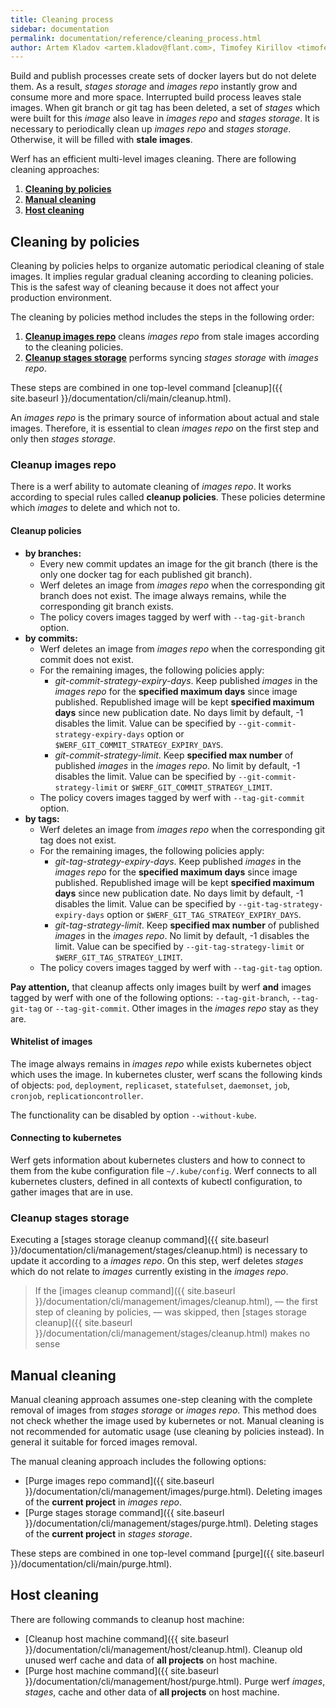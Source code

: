 ```yaml
---
title: Cleaning process
sidebar: documentation
permalink: documentation/reference/cleaning_process.html
author: Artem Kladov <artem.kladov@flant.com>, Timofey Kirillov <timofey.kirillov@flant.com>
---
```


Build and publish processes create sets of docker layers but do not delete them.
As a result, _stages storage_ and _images repo_ instantly grow and consume more and more space.
Interrupted build process leaves stale images.
When git branch or git tag has been deleted, a set of _stages_ which were built for this _image_ also leave in _images repo_ and _stages storage_.
It is necessary to periodically clean up _images repo_ and _stages storage_.
Otherwise, it will be filled with **stale images**.

Werf has an efficient multi-level images cleaning. There are following cleaning approaches:

1. [**Cleaning by policies**](#cleaning-by-policies)
2. [**Manual cleaning**](#manual-cleaning)
3. [**Host cleaning**](#host-cleaning)

## Cleaning by policies

Cleaning by policies helps to organize automatic periodical cleaning of stale images.
It implies regular gradual cleaning according to cleaning policies.
This is the safest way of cleaning because it does not affect your production environment.

The cleaning by policies method includes the steps in the following order:
1. [**Cleanup images repo**](#cleanup-images-repo) cleans _images repo_ from stale images according to the cleaning policies.
2. [**Cleanup stages storage**](#cleanup-stages-storage) performs syncing _stages storage_ with _images repo_.

These steps are combined in one top-level command [cleanup]({{ site.baseurl }}/documentation/cli/main/cleanup.html).  

An _images repo_ is the primary source of information about actual and stale images.
Therefore, it is essential to clean _images repo_ on the first step and only then _stages storage_.

### Cleanup images repo

There is a werf ability to automate cleaning of _images repo_.
It works according to special rules called **cleanup policies**.
These policies determine which _images_ to delete and which not to.

#### Cleanup policies

* **by branches:**
    * Every new commit updates an image for the git branch (there is the only one docker tag for each published git branch).
    * Werf deletes an image from _images repo_ when the corresponding git branch does not exist. The image always remains, while the corresponding git branch exists.
    * The policy covers images tagged by werf with `--tag-git-branch` option.
* **by commits:**
    * Werf deletes an image from _images repo_ when the corresponding git commit does not exist.
    * For the remaining images, the following policies apply:
      * _git-commit-strategy-expiry-days_.
      Keep published _images_ in the _images repo_ for the **specified maximum days** since image published.
      Republished image will be kept **specified maximum days** since new publication date.
      No days limit by default, -1 disables the limit.
      Value can be specified by `--git-commit-strategy-expiry-days` option or `$WERF_GIT_COMMIT_STRATEGY_EXPIRY_DAYS`.
      * _git-commit-strategy-limit_.
      Keep **specified max number** of published _images_ in the _images repo_.
      No limit by default, -1 disables the limit.
      Value can be specified by `--git-commit-strategy-limit` or `$WERF_GIT_COMMIT_STRATEGY_LIMIT`.
    * The policy covers images tagged by werf with `--tag-git-commit` option.
* **by tags:**
    * Werf deletes an image from _images repo_ when the corresponding git tag does not exist.
    * For the remaining images, the following policies apply:
       * _git-tag-strategy-expiry-days_.
       Keep published _images_ in the _images repo_ for the **specified maximum days** since image published.
       Republished image will be kept **specified maximum days** since new publication date.
       No days limit by default, -1 disables the limit.
       Value can be specified by `--git-tag-strategy-expiry-days` option or `$WERF_GIT_TAG_STRATEGY_EXPIRY_DAYS`.
       * _git-tag-strategy-limit_.
       Keep **specified max number** of published _images_ in the _images repo_.
       No limit by default, -1 disables the limit.
       Value can be specified by `--git-tag-strategy-limit` or `$WERF_GIT_TAG_STRATEGY_LIMIT`.
    * The policy covers images tagged by werf with `--tag-git-tag` option.

**Pay attention,** that cleanup affects only images built by werf **and** images tagged by werf with one of the following options: `--tag-git-branch`, `--tag-git-tag` or `--tag-git-commit`.
Other images in the _images repo_ stay as they are.

#### Whitelist of images

The image always remains in _images repo_ while exists kubernetes object which uses the image.
In kubernetes cluster, werf scans the following kinds of objects: `pod`, `deployment`, `replicaset`, `statefulset`, `daemonset`, `job`, `cronjob`, `replicationcontroller`.

The functionality can be disabled by option `--without-kube`.

#### Connecting to kubernetes

Werf gets information about kubernetes clusters and how to connect to them from the kube configuration file `~/.kube/config`. Werf connects to all kubernetes clusters, defined in all contexts of kubectl configuration, to gather images that are in use.

### Cleanup stages storage

Executing a [stages storage cleanup command]({{ site.baseurl }}/documentation/cli/management/stages/cleanup.html) is necessary to update it according to a _images repo_.
On this step, werf deletes _stages_ which do not relate to _images_ currently existing in the _images repo_.

> If the [images cleanup command]({{ site.baseurl }}/documentation/cli/management/images/cleanup.html), — the first step of cleaning by policies, — was skipped, then [stages storage cleanup]({{ site.baseurl }}/documentation/cli/management/stages/cleanup.html) makes no sense

## Manual cleaning

Manual cleaning approach assumes one-step cleaning with the complete removal of images from _stages storage_ or _images repo_.
This method does not check whether the image used by kubernetes or not.
Manual cleaning is not recommended for automatic usage (use cleaning by policies instead).
In general it suitable for forced images removal.

The manual cleaning approach includes the following options:

* [Purge images repo command]({{ site.baseurl }}/documentation/cli/management/images/purge.html). Deleting images of the **current project** in _images repo_.
* [Purge stages storage command]({{ site.baseurl }}/documentation/cli/management/stages/purge.html). Deleting stages of the **current project** in _stages storage_.

These steps are combined in one top-level command [purge]({{ site.baseurl }}/documentation/cli/main/purge.html).

## Host cleaning

There are following commands to cleanup host machine:

* [Cleanup host machine command]({{ site.baseurl }}/documentation/cli/management/host/cleanup.html). Cleanup old unused werf cache and data of **all projects** on host machine.
* [Purge host machine command]({{ site.baseurl }}/documentation/cli/management/host/purge.html). Purge werf _images_, _stages_, cache and other data of **all projects** on host machine.
